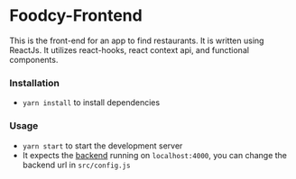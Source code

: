 # Foodcy-Frontend

This is the front-end for an app to find restaurants. It is written using ReactJs. It utilizes react-hooks, react context api, and functional components.

### Installation
- `yarn install` to install dependencies

### Usage
- `yarn start` to start the development server
- It expects the [backend](https://github.com/akanshat/credflow-task-backend) running on `localhost:4000`, you can change the backend url in `src/config.js`
